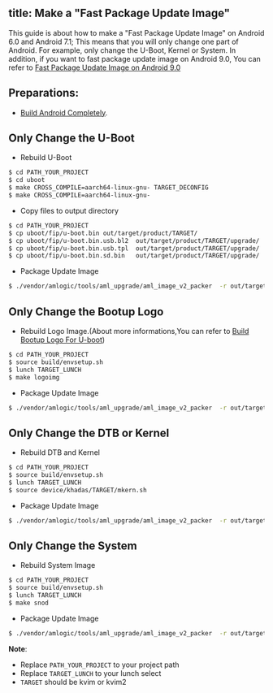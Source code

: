 title: Make a "Fast Package Update Image"
---

This guide is about how to make a "Fast Package Update Image" on Android 6.0 and Android 7.1; This means that you will only change one part of Android. For example, only change the U-Boot, Kernel or System. In addition, if you want to fast package update image on Android 9.0, You can refer to [Fast Package Update Image on Android 9.0](vim3/FastPackageUpdateImage.md)

## Preparations:

* [Build Android Completely](/vim1/BuildAndroid.html).


## Only Change the U-Boot

* Rebuild U-Boot
```sh
$ cd PATH_YOUR_PROJECT
$ cd uboot
$ make CROSS_COMPILE=aarch64-linux-gnu- TARGET_DECONFIG
$ make CROSS_COMPILE=aarch64-linux-gnu-
```
* Copy files to output directory
```sh
$ cd PATH_YOUR_PROJECT
$ cp uboot/fip/u-boot.bin out/target/product/TARGET/
$ cp uboot/fip/u-boot.bin.usb.bl2  out/target/product/TARGET/upgrade/
$ cp uboot/fip/u-boot.bin.usb.tpl  out/target/product/TARGET/upgrade/
$ cp uboot/fip/u-boot.bin.sd.bin   out/target/product/TARGET/upgrade/
```
* Package Update Image
```sh
$ ./vendor/amlogic/tools/aml_upgrade/aml_image_v2_packer  -r out/target/product/TARGET/upgrade/aml_upgrade_package.conf  out/target/product/TARGET/upgrade/ out/target/product/TARGET/update.img
```
## Only Change the Bootup Logo

* Rebuild Logo Image.(About more informations,You can refer to [Build Bootup Logo For U-boot](/vim1/BuildBootLogoForUboot.html))
```sh
$ cd PATH_YOUR_PROJECT
$ source build/envsetup.sh
$ lunch TARGET_LUNCH
$ make logoimg
```
* Package Update Image
```sh
$ ./vendor/amlogic/tools/aml_upgrade/aml_image_v2_packer  -r out/target/product/TARGET/upgrade/aml_upgrade_package.conf  out/target/product/TARGET/upgrade/ out/target/product/TARGET/update.img
```
## Only Change the DTB or Kernel

* Rebuild DTB and Kernel
```sh
$ cd PATH_YOUR_PROJECT
$ source build/envsetup.sh
$ lunch TARGET_LUNCH
$ source device/khadas/TARGET/mkern.sh
```
* Package Update Image
```sh
$ ./vendor/amlogic/tools/aml_upgrade/aml_image_v2_packer  -r out/target/product/TARGET/upgrade/aml_upgrade_package.conf  out/target/product/TARGET/upgrade/ out/target/product/TARGET/update.img
```

## Only Change the System

* Rebuild System Image
```sh
$ cd PATH_YOUR_PROJECT
$ source build/envsetup.sh
$ lunch TARGET_LUNCH
$ make snod
```
* Package Update Image
```sh
$ ./vendor/amlogic/tools/aml_upgrade/aml_image_v2_packer  -r out/target/product/TARGET/upgrade/aml_upgrade_package.conf  out/target/product/TARGET/upgrade/ out/target/product/TARGET/update.img
```

**Note**: 
* Replace `PATH_YOUR_PROJECT` to your project path
* Replace `TARGET_LUNCH` to your lunch select
* `TARGET` should be kvim or kvim2
